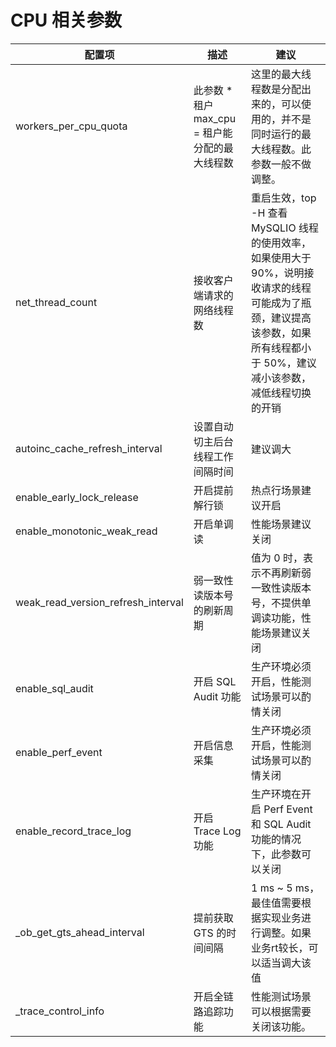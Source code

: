# CPU 相关参数

|                配置项                 |                描述                |                                                 建议                                                 |
|------------------------------------|----------------------------------|----------------------------------------------------------------------------------------------------|
| workers_per_cpu_quota              | 此参数 \* 租户 max_cpu = 租户能分配的最大线程数  | 这里的最大线程数是分配出来的，可以使用的，并不是同时运行的最大线程数。此参数一般不做调整。                                                      |
| net_thread_count                   | 接收客户端请求的网络线程数                    | 重启生效，top -H 查看 MySQLIO 线程的使用效率，如果使用大于 90%，说明接收请求的线程可能成为了瓶颈，建议提高该参数，如果所有线程都小于 50%，建议减小该参数，减低线程切换的开销 |
| autoinc_cache_refresh_interval     | 设置自动切主后台线程工作间隔时间                 | 建议调大                                                                                               |
| enable_early_lock_release          | 开启提前解行锁                          | 热点行场景建议开启                                                                                          |
| enable_monotonic_weak_read         | 开启单调读                            | 性能场景建议关闭                                                                                           |
| weak_read_version_refresh_interval | 弱一致性读版本号的刷新周期                    | 值为 0 时，表示不再刷新弱一致性读版本号，不提供单调读功能，性能场景建议关闭                                                            |
| enable_sql_audit                   | 开启 SQL Audit 功能                  | 生产环境必须开启，性能测试场景可以酌情关闭                                                                              |
| enable_perf_event                  | 开启信息采集                           | 生产环境必须开启，性能测试场景可以酌情关闭                                                                              |
| enable_record_trace_log            | 开启 Trace Log 功能                  | 生产环境在开启 Perf Event 和 SQL Audit 功能的情况下，此参数可以关闭                                                      |
| _ob_get_gts_ahead_interval         | 提前获取 GTS 的时间间隔                   | 1 ms \~ 5 ms，最佳值需要根据实现业务进行调整。如果业务rt较长，可以适当调大该值                                                     |
| _trace_control_info | 开启全链路追踪功能 | 性能测试场景可以根据需要关闭该功能。 | 
